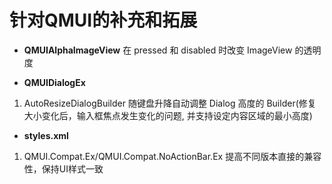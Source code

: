 针对QMUI的补充和拓展
=======

* **QMUIAlphaImageView**
在 pressed 和 disabled 时改变 ImageView 的透明度

* **QMUIDialogEx**
1. AutoResizeDialogBuilder
随键盘升降自动调整 Dialog 高度的 Builder(修复大小变化后，输入框焦点发生变化的问题, 并支持设定内容区域的最小高度)

* **styles.xml**
1. QMUI.Compat.Ex/QMUI.Compat.NoActionBar.Ex
提高不同版本直接的兼容性，保持UI样式一致